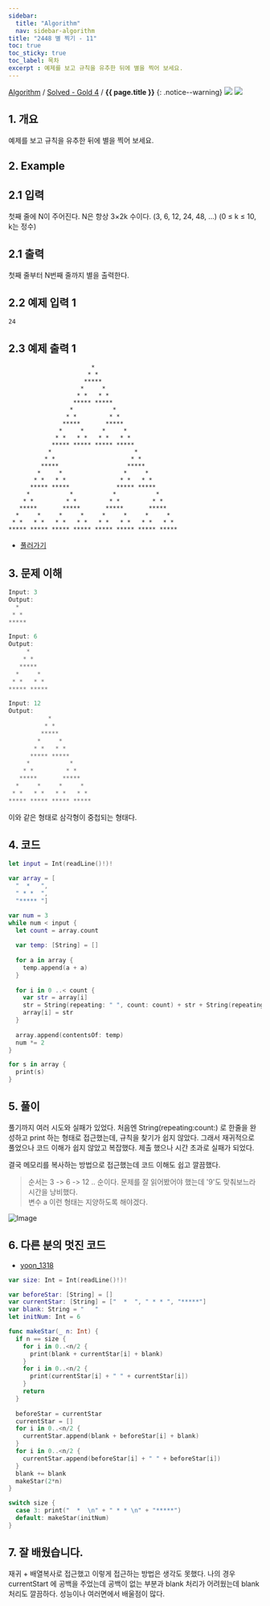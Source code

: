 ```yaml
---
sidebar:
  title: "Algorithm"
  nav: sidebar-algorithm
title: "2448 별 찍기 - 11"
toc: true
toc_sticky: true
toc_label: 목차
excerpt : 예제를 보고 규칙을 유추한 뒤에 별을 찍어 보세요.
---
```

[Algorithm](/algorithm/) / [Solved - Gold 4](/algorithm/solved-gold4/) / **{{ page.title }}**
{: .notice--warning}
![](https://d2gd6pc034wcta.cloudfront.net/images/logo@2x.png)
![](https://static.solved.ac/res/logo-whitetext.svg)

## 1. 개요
예제를 보고 규칙을 유추한 뒤에 별을 찍어 보세요.

## 2. Example
## 2.1 입력
첫째 줄에 N이 주어진다. N은 항상 3×2k 수이다. (3, 6, 12, 24, 48, ...) (0 ≤ k ≤ 10, k는 정수)

## 2.1 출력
첫째 줄부터 N번째 줄까지 별을 출력한다.

## 2.2 예제 입력 1
```
24
```
## 2.3 예제 출력 1
```
                       *                       
                      * *                      
                     *****                     
                    *     *                    
                   * *   * *                   
                  ***** *****                  
                 *           *                 
                * *         * *                
               *****       *****               
              *     *     *     *              
             * *   * *   * *   * *             
            ***** ***** ***** *****            
           *                       *           
          * *                     * *          
         *****                   *****         
        *     *                 *     *        
       * *   * *               * *   * *       
      ***** *****             ***** *****      
     *           *           *           *     
    * *         * *         * *         * *    
   *****       *****       *****       *****   
  *     *     *     *     *     *     *     *  
 * *   * *   * *   * *   * *   * *   * *   * * 
***** ***** ***** ***** ***** ***** ***** *****
```
* [풀러가기](https://www.acmicpc.net/problem/2448)

## 3. 문제 이해
```swift
Input: 3
Output: 
  *   
 * *  
***** 
```

```swift
Input: 6
Output: 
     *      
    * *     
   *****    
  *     *   
 * *   * *  
***** ***** 
```

```swift
Input: 12
Output: 
           *            
          * *           
         *****          
        *     *         
       * *   * *        
      ***** *****       
     *           *      
    * *         * *     
   *****       *****    
  *     *     *     *   
 * *   * *   * *   * *  
***** ***** ***** ***** 
```

이와 같은 형태로 삼각형이 중첩되는 형태다. 

## 4. 코드
```swift
let input = Int(readLine()!)!

var array = [
  "  *   ",
  " * *  ",
  "***** "]

var num = 3
while num < input {
  let count = array.count
  
  var temp: [String] = []
  
  for a in array {
    temp.append(a + a)
  }
  
  for i in 0 ..< count {
    var str = array[i]
    str = String(repeating: " ", count: count) + str + String(repeating: " ", count: count)
    array[i] = str
  }
  
  array.append(contentsOf: temp)
  num *= 2
}

for s in array {
  print(s)
}
```

## 5. 풀이
풀기까지 여러 시도와 실패가 있었다.
처음엔 String(repeating:count:) 로 한줄을 완성하고 print 하는 형태로 접근했는데, 규칙을 찾기가 쉽지 않았다. 그래서 재귀적으로 풀었으나 코드 이해가 쉽지 않았고 복잡했다. 제출 했으나 시간 초과로 실패가 되었다.

결국 메모리를 복사하는 방법으로 접근했는데 코드 이해도 쉽고 깔끔했다.
>순서는 3 -> 6 -> 12 .. 순이다. 문제를 잘 읽어봤어야 했는데 '9'도 맞춰보느라 시간을 낭비했다.<br>변수 a 이런 형태는 지양하도록 해야겠다.

![Image](https://drive.google.com/uc?export=view&id=15Xdof9V2aAL9WT8edIrmFVR5dVQsZ7mf)

## 6. 다른 분의 멋진 코드
- [yoon_1318](https://www.acmicpc.net/user/yoon_1318)

```swift
var size: Int = Int(readLine()!)!

var beforeStar: [String] = []
var currentStar: [String] = ["  *  ", " * * ", "*****"]
var blank: String = "   "
let initNum: Int = 6

func makeStar(_ n: Int) {
  if n == size {
    for i in 0..<n/2 {
      print(blank + currentStar[i] + blank)
    }
    for i in 0..<n/2 {
      print(currentStar[i] + " " + currentStar[i])
    }
    return
  }
  
  beforeStar = currentStar
  currentStar = []
  for i in 0..<n/2 {
    currentStar.append(blank + beforeStar[i] + blank)
  }
  for i in 0..<n/2 {
    currentStar.append(beforeStar[i] + " " + beforeStar[i])
  }
  blank += blank
  makeStar(2*n)
}

switch size {
  case 3: print("  *  \n" + " * * \n" + "*****")
  default: makeStar(initNum)
}
```

## 7. 잘 배웠습니다.
재귀 + 배열복사로 접근했고 이렇게 접근하는 방법은 생각도 못했다.
나의 경우 currentStart 에 공백을 주었는데 공백이 없는 부분과 blank 처리가 어려웠는데 blank 처리도 깔끔하다.
성능이나 여러면에서 배울점이 많다.
